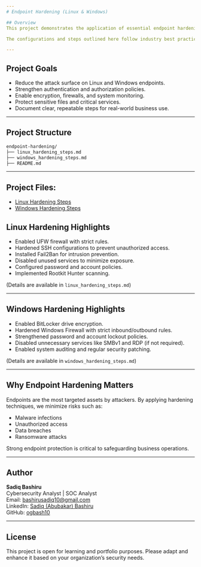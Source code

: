 ```yaml
---
# Endpoint Hardening (Linux & Windows)

## Overview
This project demonstrates the application of essential endpoint hardening techniques to secure both Linux and Windows systems against cyber threats. It is designed to help businesses and organizations strengthen their endpoints by reducing vulnerabilities, enforcing security policies, and protecting sensitive data.

The configurations and steps outlined here follow industry best practices for securing systems in a corporate environment.

---
```


## Project Goals
- Reduce the attack surface on Linux and Windows endpoints.
- Strengthen authentication and authorization policies.
- Enable encryption, firewalls, and system monitoring.
- Protect sensitive files and critical services.
- Document clear, repeatable steps for real-world business use.

---

## Project Structure
```bash
endpoint-hardening/
├── linux_hardening_steps.md
├── windows_hardening_steps.md
├── README.md
```

---
## Project Files:
- [Linux Hardening Steps](linux_hardening_steps.md)
- [Windows Hardening Steps](windows_hardening_steps.md)


## Linux Hardening Highlights
- Enabled UFW firewall with strict rules.
- Hardened SSH configurations to prevent unauthorized access.
- Installed Fail2Ban for intrusion prevention.
- Disabled unused services to minimize exposure.
- Configured password and account policies.
- Implemented Rootkit Hunter scanning.

(Details are available in `linux_hardening_steps.md`)

---

## Windows Hardening Highlights
- Enabled BitLocker drive encryption.
- Hardened Windows Firewall with strict inbound/outbound rules.
- Strengthened password and account lockout policies.
- Disabled unnecessary services like SMBv1 and RDP (if not required).
- Enabled system auditing and regular security patching.

(Details are available in `windows_hardening_steps.md`)

---

## Why Endpoint Hardening Matters
Endpoints are the most targeted assets by attackers. By applying hardening techniques, we minimize risks such as:
- Malware infections
- Unauthorized access
- Data breaches
- Ransomware attacks

Strong endpoint protection is critical to safeguarding business operations.

---

## Author
**Sadiq Bashiru**  
Cybersecurity Analyst | SOC Analyst  
Email: bashirusadiq10@gmail.com  
LinkedIn: [Sadiq (Abubakar) Bashiru](https://linkedin.com/in/your-link)  
GitHub: [ogbash10](https://github.com/ogbash10)

---

## License
This project is open for learning and portfolio purposes. Please adapt and enhance it based on your organization’s security needs.



